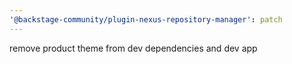 ```yaml
---
'@backstage-community/plugin-nexus-repository-manager': patch
---
```


remove product theme from dev dependencies and dev app
